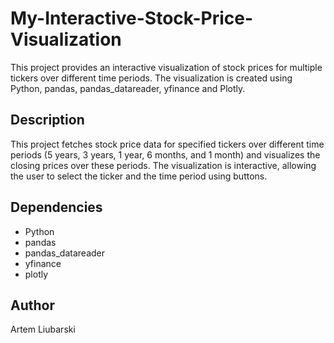 # My-Interactive-Stock-Price-Visualization
This project provides an interactive visualization of stock prices for multiple tickers over different time periods. The visualization is created using Python, pandas, pandas_datareader, yfinance and Plotly.

## Description ##
This project fetches stock price data for specified tickers over different time periods (5 years, 3 years, 1 year, 6 months, and 1 month) and visualizes the closing prices over these periods. The visualization is interactive, allowing the user to select the ticker and the time period using buttons.

## Dependencies ##
- Python
- pandas
- pandas_datareader
- yfinance
- plotly

## Author ##
Artem Liubarski
